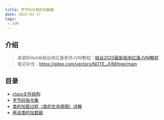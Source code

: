 ```yaml
---
title: 字节码与类的加载篇
date: 2023-03-17
tags:
 - JVM
---
```


## 介绍

> 来源Bilibili尚硅谷宋红康老师JVM教程：[硅谷2020最新版宋红康JVM教程](https://www.bilibili.com/video/BV1PJ411n7xZ)
> 笔记补充：https://gitee.com/vectorx/NOTE_JVM/tree/main

## 目录

- [class文件结构](Class-File-Structure/README.md)
- [字节码指令集](Bytecode-Instruction-Set/README.md)
- [类的加载过程（类的生命周期）详解](Class-Lifecycle/README.md)
- [再谈类的加载器](Class-Lifecycle2/README.md)

